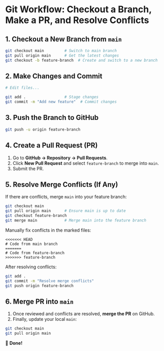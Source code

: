 # Git Workflow: Checkout a Branch, Make a PR, and Resolve Conflicts

## 1. Checkout a New Branch from `main`
```sh
git checkout main         # Switch to main branch
git pull origin main      # Get the latest changes
git checkout -b feature-branch  # Create and switch to a new branch
```

## 2. Make Changes and Commit
```sh
# Edit files...

git add .                 # Stage changes
git commit -m "Add new feature"  # Commit changes
```

## 3. Push the Branch to GitHub
```sh
git push -u origin feature-branch
```

## 4. Create a Pull Request (PR)
1. Go to **GitHub → Repository → Pull Requests**.
2. Click **New Pull Request** and select `feature-branch` to merge into `main`.
3. Submit the PR.

## 5. Resolve Merge Conflicts (If Any)
If there are conflicts, merge `main` into your feature branch:
```sh
git checkout main
git pull origin main      # Ensure main is up to date
git checkout feature-branch
git merge main            # Merge main into the feature branch
```
Manually fix conflicts in the marked files:
```
<<<<<<< HEAD
# Code from main branch
=======
# Code from feature-branch
>>>>>>> feature-branch
```
After resolving conflicts:
```sh
git add .
git commit -m "Resolve merge conflicts"
git push origin feature-branch
```

## 6. Merge PR into `main`
1. Once reviewed and conflicts are resolved, **merge the PR** on GitHub.
2. Finally, update your local `main`:
```sh
git checkout main
git pull origin main
```

🚀 **Done!**
